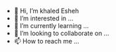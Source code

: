 - 👋 Hi, I’m khaled Esheh
- 👀 I’m interested in ...
- 🌱 I’m currently learning ...
- 💞️ I’m looking to collaborate on ...
- 📫 How to reach me ...

<!---
khaledesheh/khaledesheh is a ✨ special ✨ repository because its `README.md` (this file) appears on your GitHub profile.
You can click the Preview link to take a look at your changes.
--->
